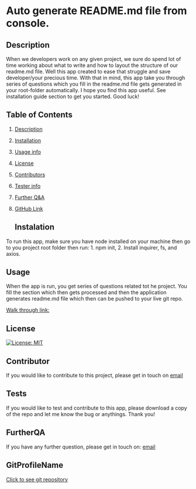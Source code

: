   
  #    Auto generate README.md file from console.   <a name="title-0"></a>
  ##  Description <a name="description-1"></a>

     

When we developers work on any given project, we sure do spend lot of time working about what to write and how to layout the structure of our readme.md file. Well this app created to ease that struggle and save developer/your precious time. With that in mind, this app take you through series of questions which you fill in the readme.md file gets generated in your root-folder automatically. I hope you find this app useful. See installation guide section to get you started. Good luck!
   
   

## Table of Contents

   
1. [Description](#description-1)
   
2. [Installation](#instalation-2)
   
3. [Usage info](#usage-3)
   
4. [License](#license-4)
   
5. [Contributors](#contributor-5)
   
6. [Tester info](#tests-6)
   
7. [Further Q&A](#frutherQA-7)
   
8. [GitHub Link](#gitProfileName-8)
   
   ##  Instalation <a name="instalation-2"></a>

      

To run this app, make sure you have node installed on your machine then go to you project root folder then run: 1. npm init, 2. Install inquirer, fs, and axios.

   ##  Usage<a name="usage-3"></a>

      

When the app is run, you get series of questions related tot he project. You fill the section which then gets processed and then the application generates readme.md file which then can be pushed to your live git repo. 

      

[Walk through link:](https://youtu.be/-WqAWRtnMFY) 

   ##  License <a name="license-4"></a>

      

[![License: MIT](https://img.shields.io/badge/License-MIT-yellow.svg)](https://opensource.org/licenses/MIT)

   ##  Contributor <a name="contributor-5"></a>

      

If you would like to contribute to this project, please get in touch on [email](mailto:zakaria.khan@zaksweb.co.uk)

   ##  Tests <a name="tests-6"></a>

      

If you would like to test and contribute to this app, please download a copy of the repo and let me know the bug or anythings. Thank you!

   ##  FurtherQA <a name="frutherQA-7"></a>

      

If you have any further question, please get in touch on: [email](zakaria.khan@zaksweb.co.uk)

   ##  GitProfileName <a name="gitProfileName-8"></a>

      

[Click to see git repository](https://github.com/Zakaria1986)
   
